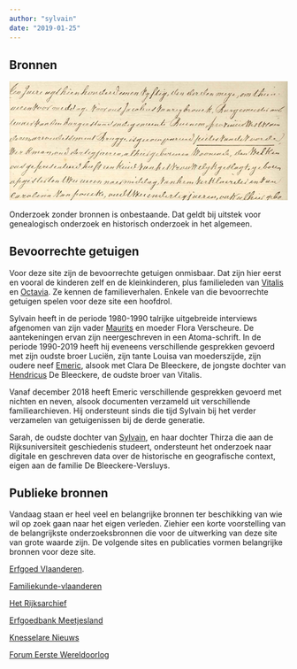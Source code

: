 ```yaml
---
author: "sylvain"
date: "2019-01-25"
---
```

## Bronnen 

![](./achtergrond.jpg)

Onderzoek zonder bronnen is onbestaande. Dat geldt bij uitstek voor genealogisch onderzoek en historisch onderzoek in het algemeen. 

## Bevoorrechte getuigen

Voor deze site zijn de bevoorrechte getuigen onmisbaar. Dat zijn hier eerst en vooral de kinderen zelf en de kleinkinderen, plus familieleden van [Vitalis](1879-vitalis-de-bleeckere) en [Octavia](1878-octavia-de-bleeckere). Ze kennen de familieverhalen. Enkele van die bevoorrechte getuigen spelen voor deze site een hoofdrol.

 Sylvain heeft in de periode 1980-1990 talrijke uitgebreide interviews afgenomen van zijn vader [Maurits](1916-maurits-de-bleeckere) en moeder Flora Verscheure. De aantekeningen ervan zijn neergeschreven in een Atoma-schrift. In de periode 1990-2019 heeft hij eveneens verschillende gesprekken gevoerd met zijn oudste broer Luciën, zijn tante Louisa van moederszijde, zijn oudere neef [Emeric](), alsook met Clara De Bleeckere, de jongste dochter van [Hendricus]() De Bleeckere, de oudste broer van Vitalis. 

 Vanaf december 2018 heeft Emeric verschillende gesprekken gevoerd met nichten en neven, alsook documenten verzameld uit verschillende familiearchieven. Hij ondersteunt sinds die tijd Sylvain bij het verder verzamelen van getuigenissen bij de derde generatie. 

 Sarah, de oudste dochter van [Sylvain](), en haar dochter Thirza die aan de Rijksuniversiteit geschiedenis studeert, ondersteunt het onderzoek naar digitale en geschreven data over de historische en geografische context, eigen aan de familie De Bleeckere-Versluys. 

## Publieke bronnen

Vandaag staan er heel veel en belangrijke bronnen ter beschikking van wie wil op zoek gaan naar het eigen verleden. Ziehier een korte voorstelling van de belangrijkste onderzoeksbronnen die voor de uitwerking van deze site van grote waarde zijn. De volgende sites en publicaties vormen belangrijke bronnen voor deze site.

[Erfgoed Vlaanderen](www.inventarisonroerenderfgoedvlaanderen.be). 

[Familiekunde-vlaanderen](www.familiekunde-vlaanderen.be)

[Het Rijksarchief](www.arch.be)

[Erfgoedbank Meetjesland](www.ergoedbankmeetsjesland.be)

[Knesselare Nieuws](https://knesselaarsnieuws.net)

[Forum Eerste Wereldoorlog](http://www.forumeerstewereldoorlog.nl)



